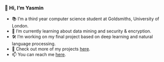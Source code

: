 ### 👋 Hi, I’m Yasmin
- 📚 I’m a third year computer science student at Goldsmiths, University of London. 
- 🚨 I’m currently learning about data mining and security & encryption.  
- 🛠️ I’m working on my final project based on deep learning and natural language processing. 
- 🦾 Check out more of my projects [here](https://yaspaksoy.notion.site/).
- 📫 You can reach me [here](https://www.linkedin.com/in/yasmin-paksoy/).
